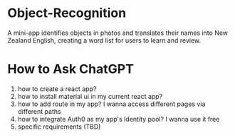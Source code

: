 # Object-Recognition
A mini-app identifies objects in photos and translates their names into New Zealand English, creating a word list for users to learn and review.

# How to Ask ChatGPT

1. how to create a react app?
2. how to install material ui in my current react app?
3. how to add route in my app? I wanna access different pages via different paths
4. how to integrate Auth0 as my app's Identity pool? I wanna use it free
5. specific requirements (TBD)